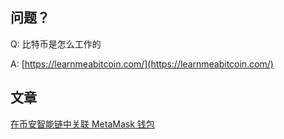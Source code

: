 ## 问题？

Q: 比特币是怎么工作的

A: [https://learnmeabitcoin.com/](https://learnmeabitcoin.com/)

## 文章

[在币安智能链中关联 MetaMask 钱包](https://academy.binance.com/zh/articles/connecting-metamask-to-binance-smart-chain)
